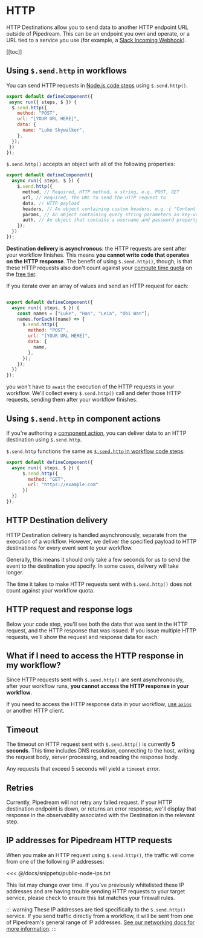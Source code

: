 # HTTP

HTTP Destinations allow you to send data to another HTTP endpoint URL outside of Pipedream. This can be an endpoint you own and operate, or a URL tied to a service you use (for example, a [Slack Incoming Webhook](https://api.slack.com/incoming-webhooks)).

[[toc]]

## Using `$.send.http` in workflows

You can send HTTP requests in [Node.js code steps](/code/nodejs/) using `$.send.http()`.

```javascript
export default defineComponent({
 async run({ steps, $ }) {
  $.send.http({
    method: "POST",
    url: "[YOUR URL HERE]",
    data: {
      name: "Luke Skywalker",
    },
  });  
 })
});
```

`$.send.http()` accepts an object with all of the following properties:

```javascript
export default defineComponent({
  async run({ steps, $ }) {
    $.send.http({
      method, // Required, HTTP method, a string, e.g. POST, GET
      url, // Required, the URL to send the HTTP request to
      data, // HTTP payload
      headers, // An object containing custom headers, e.g. { "Content-Type": "application/json" }
      params, // An object containing query string parameters as key-value pairs
      auth, // An object that contains a username and password property, for HTTP basic auth
    });  
  })
});

```

**Destination delivery is asynchronous**: the HTTP requests are sent after your workflow finishes. This means **you cannot write code that operates on the HTTP response**. The benefit of using `$.send.http()`, though, is that these HTTP requests also don't count against your [compute time quota](/limits/#compute-time-per-day) on the [free tier](/pricing/#developer-tier).

If you iterate over an array of values and send an HTTP request for each:

```javascript

export default defineComponent({
  async run({ steps, $ }) {
    const names = ["Luke", "Han", "Leia", "Obi Wan"];
    names.forEach((name) => {
      $.send.http({
        method: "POST",
        url: "[YOUR URL HERE]",
        data: {
          name,
        },
      });
    });
  })
});
```

you won't have to `await` the execution of the HTTP requests in your workflow. We'll collect every `$.send.http()` call and defer those HTTP requests, sending them after your workflow finishes.

## Using `$.send.http` in component actions

If you're authoring a [component action](/components#actions), you can deliver data to an HTTP destination using `$.send.http`.

`$.send.http` functions the same as [`$.send.http` in workflow code steps](#using-send-http-in-workflows):

```javascript
export default defineComponent({
  async run({ steps, $ }) {
      $.send.http({
        method: "GET",
        url: "https://example.com"
      })
  })
});
```

## HTTP Destination delivery

HTTP Destination delivery is handled asynchronously, separate from the execution of a workflow. However, we deliver the specified payload to HTTP destinations for every event sent to your workflow.

Generally, this means it should only take a few seconds for us to send the event to the destination you specify. In some cases, delivery will take longer.

The time it takes to make HTTP requests sent with `$.send.http()` does not count against your workflow quota.

## HTTP request and response logs

Below your code step, you'll see both the data that was sent in the HTTP request, and the HTTP response that was issued. If you issue multiple HTTP requests, we'll show the request and response data for each.

## What if I need to access the HTTP response in my workflow?

Since HTTP requests sent with `$.send.http()` are sent asynchronously, after your workflow runs, **you cannot access the HTTP response in your workflow**.

If you need to access the HTTP response data in your workflow, [use `axios`](/code/nodejs/http-requests/) or another HTTP client.

## Timeout

The timeout on HTTP request sent with `$.send.http()` is currently **5 seconds**. This time includes DNS resolution, connecting to the host, writing the request body, server processing, and reading the response body.

Any requests that exceed 5 seconds will yield a `timeout` error. 

## Retries

Currently, Pipedream will not retry any failed request. If your HTTP destination endpoint is down, or returns an error response, we'll display that response in the observability associated with the Destination in the relevant step.

## IP addresses for Pipedream HTTP requests

When you make an HTTP request using `$.send.http()`, the traffic will come from one of the following IP addresses:

<<< @/docs/snippets/public-node-ips.txt

This list may change over time. If you've previously whitelisted these IP addresses and are having trouble sending HTTP requests to your target service, please check to ensure this list matches your firewall rules.

::: warning
These IP addresses are tied specifically to the `$.send.http()` service. If you send traffic directly from a workflow, it will be sent from one of Pipedream's general range of IP addresses. [See our networking docs for more information](/workflows/networking/).
:::

<Footer />
